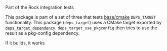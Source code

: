 Part of the Rock integration tests

This package is part of a set of three that tests
[base/cmake](https://github.com/rock-core/base-cmake) `DEPS_TARGET`
functionality. This package (`deps_target`) uses a CMake target exported by
[`deps_target_dependency`](https://github.com/rock-core/build_tests-cmake-deps_target_dependency).
`deps_target_use_pkgconfig` then tries to use the result as a pkg-config
dependency.


If it builds, it works

